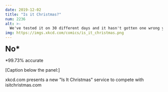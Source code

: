 ```yaml
---
date: 2019-12-02
title: "Is it Christmas?"
num: 2236
alt: >-
  We've tested it on 30 different days and it hasn't gotten one wrong yet.
img: https://imgs.xkcd.com/comics/is_it_christmas.png
---
```

**<big><big><big>No\*</big></big></big>**

\*99.73% accurate

[Caption below the panel:]

xkcd.com presents a new "Is It Christmas" service to compete with isitchristmas.com